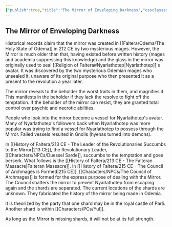 ```yaml
---
{"publish":true,"title":"The Mirror of Enveloping Darkness","cssclasses":""}
---
```




## The Mirror of Enveloping Darkness

Historical records claim that the mirror was created in [[Faltera/Odema/The Holy State of Odema]] in 212 CE by two mysterious mages. However, the Mirror is much older than that, having existed before written history (mages and academia suppressing this knowledge) and the glass in the mirror was originally used to seal [[Religion of Faltera#Nyarlathotep\|Nyarlathotep]]'s avatar. It was discovered by the two mysterious Odemian mages who unsealed it, unaware of its original purpose who then presented it as a present to the revolution a year later.

The mirror reveals to the beholder the worst traits in them, and magnifies it. This manifests in the beholder if they lack the resolve to fight off the temptation. If the beholder of the mirror can resist, they are granted total control over psychic and necrotic abilities. 

People who look into the mirror become a vessel for Nyarlathotep's avatar. Many of Nyarlathotep's followers back when Nyarlathotep was more popular was trying to find a vessel for Nyarlathotep to possess through the Mirror. Failed vessels resulted in Gnolls (hyenas turned into demons).

In [[History of Faltera/213 CE - The Leader of the Revolutionaries Succumbs to the Mirror\|213 CE]], the Revolutionary Leader, [[Characters/NPCs/Duessel Sarde]], succumbs to the temptation and goes berserk. What follows is the [[History of Faltera/213 CE - The Falteran Massacre\|Falteran Massacre]]. In [[History of Faltera/215 CE - The Council of Archmages is Formed\|215 CE]], [[Characters/NPCs/The Council of Archmages]] is formed for the express purpose of dealing with the Mirror. The Council shatters the mirror to prevent Nyarlathotep from escaping again and the shards are separated. The current locations of the shards are unknown. They fabricated the history of the mirror being made in Odemia.

It is theorized by the party that one shard may be in the royal castle of Parli. Another shard is within [[Characters/PCs/Yul]].

As long as the Mirror is missing shards, it will not be at its full strength.

